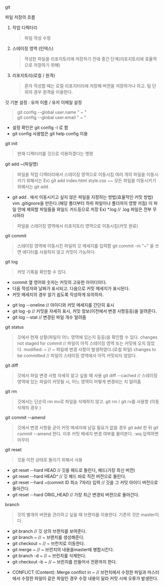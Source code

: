 git

파일 저장의 흐름

1.  작업 디렉터리

    > 파일 작성 수정

2.  스테이징 영역 (인덱스)

    > 작성한 파일을 리포지토리에 저장하기 전에 중간 단계(리포지토리에 효율적으로 저장하기 위해)

3.  리포지토리(로컬 / 원격)
    > 혼자 작성할 때는 로컬 리포지터리에 저장해 버젼을 저장하거나 하고. 팀 단위의 경우 원격을 이용한다.

깃 기본 설정
:
유저 이름 / 유저 이메일 설정

> git config --global user.name " ~ "  
> git config --global user.email " ~ "

- 설정 확인은 git config -l 로 함
- git config 사용법은 git help config 이용

git init

> 현재 디렉터리를 깃으로 이용하겠다는 명령

git add ~(파일명)

> 파일을 작업 디렉터리에서 스테이징 영역으로 이동시킴
> 여러 개의 파일을 이동시키기 위해서는 Ex) git add index.html style.css ~~
> 모든 파일을 이동시키기 위해서는 git add .

- git add . 에서 이동시키고 싶지 않은 파일을 지정하는 방법(효율적인 커밋 방법)
  vim .gitignore을 만든다.(해당 폴더부터 하위 파일이나 폴더까지 영향 끼침)
  이 파일 안에 제외할 파일들을 와일드 카드등으로 저장
  Ex) \*.log // .log 파일은 전부 무시하라

> 파일을 스테이징 영역에서 리포지토리 영역으로 이동시킴(커밋 완료)

git commit

> 스테이징 영역에 이동시킨 파일의 깃 메세지를 입력함
> git commit -m "~" 을 쓰면 에디터를 사용하지 않고 커밋이 가능하다.

git log

> 커밋 기록을 확인할 수 있다.

- commit 옆 영어와 숫자는 커밋의 고유한 아이디이다.
- 다음 작성자와 날짜가 표시되고. 다음으로 커밋 메세지가 표시된다.
- 커밋 메세지의 경우 알기 쉽도록 작성하게 유의하자.

* git log --oneline // 아이디와 커밋 메세지를 간단히 표시
* git log -p // 커밋을 자세히 표시, 커밋 정보(이전에서 변경 사항등등)을 알려준다.
* git log --stat // 변경된 파일 개수 알려줌

git status

> 깃에서 현재 상황(파일이 어느 영역에 있는지 등등)을 확인할 수 있다.
> changes not staged for commit // 파일이 아직 스테이징 영역 또는 커밋에 오지 않았다.
> modified: ~ // ~ 파일에 변경 사항이 발생하였다.(로컬 파일)
> changes to be committed // 파일이 스테이징 영역에서 아직 커밋되지 않았다.

git diff

> 깃에서 파일 변경 사항 자세히 알고 싶을 때 사용
> git diff --cached // 스테이징 영역에 있는 파일이 커밋될 시, 어느 영역이 어떻게 변경되는 지 알려줌

git rm

> 깃에서는 단순히 rm mv로 파일을 삭제하지 않고. git rm / git rv를 사용항 (이동 삭제의 경우 )

git commit --amend

> 깃에서 변경 사항을 굳이 커밋 메세지에 남길 필요가 없을 경우 git add 한 뒤 git commit --amend 한다. 이후 커밋 메세지 변경 여부를 물어본다. :wq 입력하면 마무리

git reset

> 깃을 이전 상태로 돌리기 위해서 사용

- git reset --hard HEAD // 깃을 헤드로 돌린다, 헤드(가장 최신 버전)
- git reset --hard HEAD^ // 깃 헤드 바로 직전 버전으로 돌린다.
- git reset --hard ~(commit ID 최소 7자리) 입력 // 깃을 그 커밋 아이디 버전으로 돌아간다.
- git reset --hard ORIG_HEAD // 가장 최근 변경되 버젼으로 돌아간다.

branch

> 깃의 별개의 버젼을 관리하고 싶을 때 브랜치를 이용한다. 기존의 것은 master이다.

- git branch // 깃 상의 브랜치를 보여준다.
- git branch ~ // ~ 브랜치를 생성해준다.
- git checkout ~ // ~ 브런치로 이동한다.
- git merge ~ // ~ 브런치의 내용을master에 병합시킨다.
- git branch -d ~ // ~ 브런치를 삭제한다.
- git checkout -b ~ // ~ 브런치를 만들어서 전환까지 한다.

* CONFLICT (Content): Merge conflict in ~
  // 브런치에서 수정한 파일과 마스터에서 수정한 파일이 같은 파일인 경우 수정 내용이 달라 커밋 시에 오류가 발생한다.
